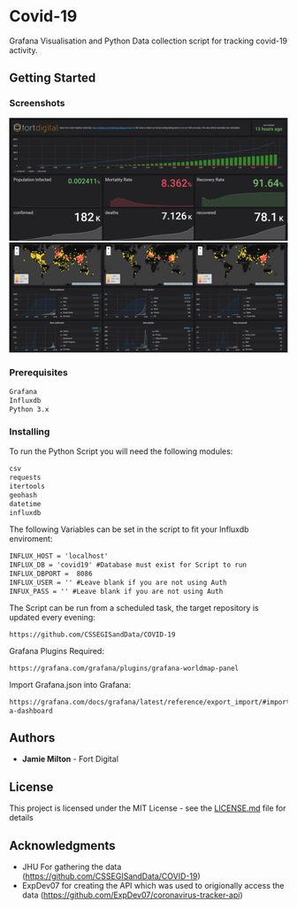 # Covid-19

Grafana Visualisation and Python Data collection script for tracking covid-19 activity.

## Getting Started

### Screenshots

![Alt text](/Screenshots/Top.png?raw=true)
![Alt text](/Screenshots/Bottom.png?raw=true)

### Prerequisites

```
Grafana
Influxdb
Python 3.x
```

### Installing

To run the Python Script you will need the following modules:

```
csv
requests
itertools
geohash
datetime 
influxdb 
```

The following Variables can be set in the script to fit your Influxdb enviroment:

```
INFLUX_HOST = 'localhost'
INFLUX_DB = 'covid19' #Database must exist for Script to run
INFLUX_DBPORT =  8086
INFLUX_USER = '' #Leave blank if you are not using Auth
INFUX_PASS = '' #Leave blank if you are not using Auth
```

The Script can be run from a scheduled task, the target repository is updated every evening:

```
https://github.com/CSSEGISandData/COVID-19
```

Grafana Plugins Required:

```
https://grafana.com/grafana/plugins/grafana-worldmap-panel
```

Import Grafana.json into Grafana:

```
https://grafana.com/docs/grafana/latest/reference/export_import/#importing-a-dashboard
```

## Authors

* **Jamie Milton** - Fort Digital

## License

This project is licensed under the MIT License - see the [LICENSE.md](LICENSE.md) file for details

## Acknowledgments

* JHU For gathering the data (https://github.com/CSSEGISandData/COVID-19)
* ExpDev07 for creating the API which was used to origionally access the data (https://github.com/ExpDev07/coronavirus-tracker-api)
